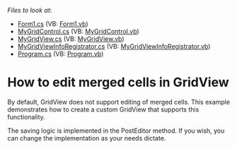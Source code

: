 <!-- default file list -->
*Files to look at*:

* [Form1.cs](./CS/Form1.cs) (VB: [Form1.vb](./VB/Form1.vb))
* [MyGridControl.cs](./CS/MyGridControl/MyGridControl.cs) (VB: [MyGridControl.vb](./VB/MyGridControl/MyGridControl.vb))
* [MyGridView.cs](./CS/MyGridControl/MyGridView.cs) (VB: [MyGridView.vb](./VB/MyGridControl/MyGridView.vb))
* [MyGridViewInfoRegistrator.cs](./CS/MyGridControl/MyGridViewInfoRegistrator.cs) (VB: [MyGridViewInfoRegistrator.vb](./VB/MyGridControl/MyGridViewInfoRegistrator.vb))
* [Program.cs](./CS/Program.cs) (VB: [Program.vb](./VB/Program.vb))
<!-- default file list end -->
# How to edit merged cells in GridView


<p>By default, GridView does not support editing of merged cells. This example demonstrates how to create a custom GridView that supports this functionality. </p><p>The saving logic is implemented in the PostEditor method. If you wish, you can change the implementation as your needs dictate.</p>

<br/>



